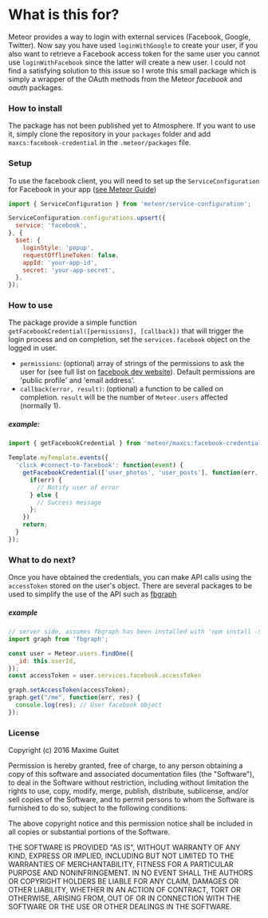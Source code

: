 # What is this for?
Meteor provides a way to login with external services (Facebook, Google, Twitter).
Now say you have used `loginWithGoogle` to create your user, if you also want to retrieve a Facebook access token for the same user
you cannot use `loginWithFacebook` since the latter will create a new user. I could not find a satisfying solution to this issue so
I wrote this small package which is simply a wrapper of the OAuth methods from the Meteor _facebook_ and _oauth_ packages.

### How to install
The package has not been published yet to Atmosphere. If you want to use it, simply clone the repository in your `packages` folder
and add `maxcs:facebook-credential` in the `.meteor/packages` file.

### Setup
To use the facebook client, you will need to set up the `ServiceConfiguration` for Facebook in your app ([see Meteor Guide](https://docs.meteor.com/api/accounts.html#service-configuration))

```javascript
import { ServiceConfiguration } from 'meteor/service-configuration';

ServiceConfiguration.configurations.upsert({
  service: 'facebook',
}, {
  $set: {
    loginStyle: 'popup',
    requestOfflineToken: false,
    appId: 'your-app-id',
    secret: 'your-app-secret',
  },
});
````

### How to use
The package provide a simple function `getFacebookCredential([permissions], [callback])` that will trigger the login process and on completion, set the `services.facebook` object on the logged in user.
- `permissions`: (optional) array of strings of the permissions to ask the user for (see full list on [facebook dev website](https://developers.facebook.com/docs/facebook-login/permissions)). Default permissions are 'public profile' and 'email address'.
- `callback(error, result)`: (optional) a function to be called on completion. `result` will be the number of `Meteor.users` affected (normally 1).

##### example:
```javascript
import { getFacebookCredential } from 'meteor/maxcs:facebook-credential';

Template.myTemplate.events({
  'click #connect-to-facebook': function(event) {
    getFacebookCredential(['user_photos', 'user_posts'], function(err, res) {
      if(err) {
        // Notify user of error
      } else {
        // Success message
      };
    })
    return;
  }
});
```

### What to do next?
Once you have obtained the credentials, you can make API calls using the `accessToken` stored on the user's object.
There are several packages to be used to simplify the use of the API such as [fbgraph](https://www.npmjs.com/package/fbgraph)

##### example
```javascript
// server side, assumes fbgraph has been installed with 'npm install -S fbgraph'
import graph from 'fbgraph';

const user = Meteor.users.findOne({
  _id: this.userId,
});
const accessToken = user.services.facebook.accessToken

graph.setAccessToken(accessToken);
graph.get("/me", function(err, res) {
  console.log(res); // User facebook object
});
```

### License
Copyright (c) 2016 Maxime Guitet

Permission is hereby granted, free of charge, to any person obtaining a copy of this software and associated documentation files (the "Software"), to deal in the Software without restriction, including without limitation the rights to use, copy, modify, merge, publish, distribute, sublicense, and/or sell copies of the Software, and to permit persons to whom the Software is furnished to do so, subject to the following conditions:

The above copyright notice and this permission notice shall be included in all copies or substantial portions of the Software.

THE SOFTWARE IS PROVIDED "AS IS", WITHOUT WARRANTY OF ANY KIND, EXPRESS OR IMPLIED, INCLUDING BUT NOT LIMITED TO THE WARRANTIES OF MERCHANTABILITY, FITNESS FOR A PARTICULAR PURPOSE AND NONINFRINGEMENT. IN NO EVENT SHALL THE AUTHORS OR COPYRIGHT HOLDERS BE LIABLE FOR ANY CLAIM, DAMAGES OR OTHER LIABILITY, WHETHER IN AN ACTION OF CONTRACT, TORT OR OTHERWISE, ARISING FROM, OUT OF OR IN CONNECTION WITH THE SOFTWARE OR THE USE OR OTHER DEALINGS IN THE SOFTWARE.
